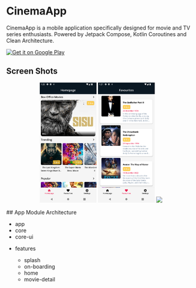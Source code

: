 # CinemaApp
<p> CinemaApp is a mobile application specifically designed for movie and TV series enthusiasts.  Powered by Jetpack Compose, Kotlin Coroutines and Clean Architecture.
</p>
<a href="https://play.google.com/store/apps/details?id=com.yunuscagliyan.cinemaapp" target="_blank"><img src="https://play.google.com/intl/en_us/badges/images/generic/en-play-badge.png" alt="Get it on Google Play" height="90"/></a>

## Screen Shots
<p align="center">
<img src="https://github.com/YunusCag/CinemaAppV3/blob/master/screenshots/Anasayfa.png?raw=true" width="30%" />
<img src="https://github.com/YunusCag/CinemaAppV3/blob/master/screenshots/Favoriler.png?raw=true" width="30%" />
<img src="https://github.com/YunusCag/CinemaAppV3/blob/master/screenshots/Detay%20Sayfas%C4%B1.png?raw=true" width="30%" />
</p>
## App Module Architecture
<div>
  <ul>
     <li>app</li>
    <li>core</li>
     <li>core-ui</li>
     <li> <p>features </p>
        <p> 
        <ul>
           <li> splash</li>
           <li> on-boarding</li>
           <li> home</li>
           <li> movie-detail</li>
        </ul>
     </p>
     </li>
     
   </ul>
   </div>

